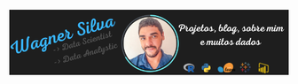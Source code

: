 [![Header](https://raw.githubusercontent.com/wagnerdsc/wagnerdsc/main/Wagner%20Silva.png?token=GHSAT0AAAAAABWPZLIWBBEHNEYXV7CYOG62YWMUFPQ "Header")](https://dev.to/wagnerdsc)
